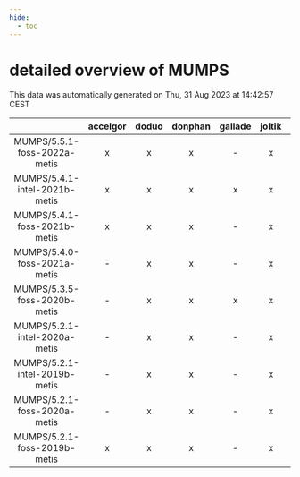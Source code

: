 ```yaml
---
hide:
  - toc
---
```


detailed overview of MUMPS
==========================


This data was automatically generated on Thu, 31 Aug 2023 at 14:42:57 CEST  

| |accelgor|doduo|donphan|gallade|joltik|skitty|swalot|victini|
| :---: | :---: | :---: | :---: | :---: | :---: | :---: | :---: | :---: |
|MUMPS/5.5.1-foss-2022a-metis|x|x|x|-|x|x|x|x|
|MUMPS/5.4.1-intel-2021b-metis|x|x|x|x|x|x|x|x|
|MUMPS/5.4.1-foss-2021b-metis|x|x|x|-|x|x|x|x|
|MUMPS/5.4.0-foss-2021a-metis|-|x|x|-|x|x|x|x|
|MUMPS/5.3.5-foss-2020b-metis|-|x|x|x|x|x|x|x|
|MUMPS/5.2.1-intel-2020a-metis|-|x|x|-|x|x|x|x|
|MUMPS/5.2.1-intel-2019b-metis|-|x|x|-|x|x|-|x|
|MUMPS/5.2.1-foss-2020a-metis|-|x|x|-|x|x|x|x|
|MUMPS/5.2.1-foss-2019b-metis|x|x|x|-|x|x|x|x|
